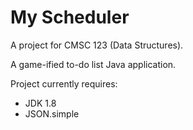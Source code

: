 My Scheduler
============

A project for CMSC 123 (Data Structures).

A game-ified to-do list Java application.

Project currently requires:

- JDK 1.8
- JSON.simple


